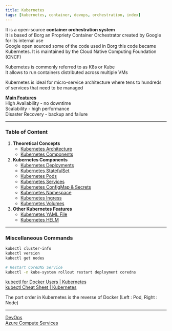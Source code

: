 ```yaml
---
title: Kubernetes
tags: [kubernetes, container, devops, orchestration, index]
---
```


It is a open-source **container orchestration system**  
It is based of Borg an Propriety Container Orchestrator created by Google for its internal use  
Google open sourced some of the code used in Borg this code became Kubernetes. It is maintained by the Cloud Native Computing Foundation (CNCF)

Kubernetes is commonly referred to as K8s or Kube  
It allows to run containers distributed across multiple VMs

Kubernetes is ideal for micro-service architecture where tens to hundreds of services that need to be managed

**<u>Main Features</u>**  
High Availability - no downtime  
Scalability - high performance  
Disaster Recovery - backup and failure

---

### Table of Content

1. **Theoretical Concepts**
	* [Kubernetes Architecture](Kubernetes%20Basics/Kubernetes%20Architecture.md)
	* [Kubernetes Components](Kubernetes%20Basics/Kubernetes%20Components.md)
2. **Kubernetes Components**
	* [Kubernetes Deployments](Kubernetes%20Components/Kubernetes%20Deployments.md)
	* [Kubernetes StatefulSet](Kubernetes%20Components/Kubernetes%20StatefulSet.md)
	* [Kubernetes Pods](Kubernetes%20Components/Kubernetes%20Pods.md)
	* [Kubernetes Services](Kubernetes%20Components/Kubernetes%20Services.md)
	* [Kubernetes ConfigMap & Secrets](Kubernetes%20Components/Kubernetes%20ConfigMap%20&%20Secrets.md)
	* [Kubernetes Namespace](Kubernetes%20Components/Kubernetes%20Namespace.md)
	* [Kubernetes Ingress](Kubernetes%20Components/Kubernetes%20Ingress.md)
	* [Kubernetes Volumes](Kubernetes%20Components/Kubernetes%20Volumes.md)
3. **Other Kubernetes Features**
	* [Kubernetes YAML File](Kubernetes%20Components/Kubernetes%20YAML%20File.md)
	* [Kubernetes HELM](Kubernetes%20Components/Kubernetes%20HELM.md)

---

### Miscellaneous Commands

````bash
kubectl cluster-info
kubectl version
kubectl get nodes

# Restart CoreDNS Service
kubectl -n kube-system rollout restart deployment coredns
````

[kubectl for Docker Users | Kubernetes](https://kubernetes.io/docs/reference/kubectl/docker-cli-to-kubectl/)  
[kubectl Cheat Sheet | Kubernetes](https://kubernetes.io/docs/reference/kubectl/cheatsheet/)

The port order in Kubernetes is the reverse of Docker (Left : Pod, Right : Node)

---

[DevOps](../DevOps.md)  
[Azure Compute Services](../../../Cloud%20Service%20Providers/Azure/Azure%20Other%20Services/Azure%20Compute%20Services.md)